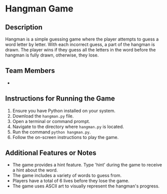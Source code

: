 # Hangman Game

## Description
Hangman is a simple guessing game where the player attempts to guess a word letter by letter. With each incorrect guess, a part of the hangman is drawn. The player wins if they guess all the letters in the word before the hangman is fully drawn, otherwise, they lose.

## Team Members
- [Navdeep Singh]: Developer

## Instructions for Running the Game
1. Ensure you have Python installed on your system.
2. Download the `hangman.py` file.
3. Open a terminal or command prompt.
4. Navigate to the directory where `hangman.py` is located.
5. Run the command `python hangman.py`.
6. Follow the on-screen instructions to play the game.

## Additional Features or Notes
- The game provides a hint feature. Type 'hint' during the game to receive a hint about the word.
- The game includes a variety of words to guess from.
- Players have a total of 6 lives before they lose the game.
- The game uses ASCII art to visually represent the hangman's progress.
